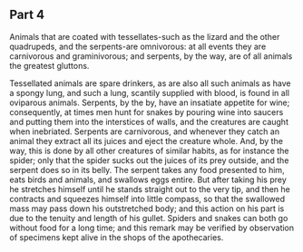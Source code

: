 ## Part 4

Animals that are coated with tessellates-such as the lizard and the other quadrupeds, and the serpents-are omnivorous: at all events they are carnivorous and graminivorous; and serpents, by the way, are of all animals the greatest gluttons.

Tessellated animals are spare drinkers, as are also all such animals as have a spongy lung, and such a lung, scantily supplied with blood, is found in all oviparous animals.
Serpents, by the by, have an insatiate appetite for wine; consequently, at times men hunt for snakes by pouring wine into saucers and putting them into the interstices of walls, and the creatures are caught when inebriated.
Serpents are carnivorous, and whenever they catch an animal they extract all its juices and eject the creature whole.
And, by the way, this is done by all other creatures of similar habits, as for instance the spider; only that the spider sucks out the juices of its prey outside, and the serpent does so in its belly.
The serpent takes any food presented to him, eats birds and animals, and swallows eggs entire.
But after taking his prey he stretches himself until he stands straight out to the very tip, and then he contracts and squeezes himself into little compass, so that the swallowed mass may pass down his outstretched body; and this action on his part is due to the tenuity and length of his gullet.
Spiders and snakes can both go without food for a long time; and this remark may be verified by observation of specimens kept alive in the shops of the apothecaries.

